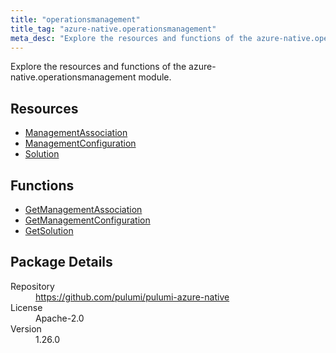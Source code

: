 ```yaml
---
title: "operationsmanagement"
title_tag: "azure-native.operationsmanagement"
meta_desc: "Explore the resources and functions of the azure-native.operationsmanagement module."
---
```


<!-- WARNING: this file was generated by Pulumi Docs Generator. -->
<!-- Do not edit by hand unless you're certain you know what you are doing! -->

Explore the resources and functions of the azure-native.operationsmanagement module.

<h2 id="resources">Resources</h2>
<ul class="api">
    <li><a href="managementassociation" title="ManagementAssociation"><span class="symbol resource"></span>ManagementAssociation</a></li>
    <li><a href="managementconfiguration" title="ManagementConfiguration"><span class="symbol resource"></span>ManagementConfiguration</a></li>
    <li><a href="solution" title="Solution"><span class="symbol resource"></span>Solution</a></li>
</ul>

<h2 id="functions">Functions</h2>
<ul class="api">
    <li><a href="getmanagementassociation" title="GetManagementAssociation"><span class="symbol function"></span>GetManagementAssociation</a></li>
    <li><a href="getmanagementconfiguration" title="GetManagementConfiguration"><span class="symbol function"></span>GetManagementConfiguration</a></li>
    <li><a href="getsolution" title="GetSolution"><span class="symbol function"></span>GetSolution</a></li>
</ul>

<h2 id="package-details">Package Details</h2>
<dl class="package-details">
	<dt>Repository</dt>
	<dd><a href="https://github.com/pulumi/pulumi-azure-native">https://github.com/pulumi/pulumi-azure-native</a></dd>
	<dt>License</dt>
	<dd>Apache-2.0</dd>
	<dt>Version</dt>
	<dd>1.26.0</dd>
</dl>

